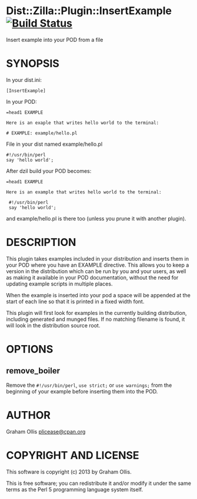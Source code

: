 # Dist::Zilla::Plugin::InsertExample [![Build Status](https://secure.travis-ci.org/plicease/Dist-Zilla-Plugin-InsertExample.png)](http://travis-ci.org/plicease/Dist-Zilla-Plugin-InsertExample)

Insert example into your POD from a file

# SYNOPSIS

In your dist.ini:

    [InsertExample]

In your POD:

    =head1 EXAMPLE
    
    Here is an exaple that writes hello world to the terminal:
    
    # EXAMPLE: example/hello.pl

File in your dist named example/hello.pl

    #!/usr/bin/perl
    say 'hello world';

After dzil build your POD becomes:

    =head1 EXAMPLE
    
    Here is an example that writes hello world to the terminal:
    
     #!/usr/bin/perl
     say 'hello world';

and example/hello.pl is there too (unless you prune it with another
plugin).

# DESCRIPTION

This plugin takes examples included in your distribution and
inserts them in your POD where you have an EXAMPLE directive.
This allows you to keep a version in the distribution which
can be run by you and your users, as well as making it
available in your POD documentation, without the need for 
updating example scripts in multiple places.

When the example is inserted into your pod a space will be appended
at the start of each line so that it is printed in a fixed width
font.

This plugin will first look for examples in the currently
building distribution, including generated and munged files.
If no matching filename is found, it will look in the distribution
source root.

# OPTIONS

## remove\_boiler

Remove the `#!/usr/bin/perl`, `use strict;` or `use warnings;` from
the beginning of your example before inserting them into the POD.

# AUTHOR

Graham Ollis <plicease@cpan.org>

# COPYRIGHT AND LICENSE

This software is copyright (c) 2013 by Graham Ollis.

This is free software; you can redistribute it and/or modify it under
the same terms as the Perl 5 programming language system itself.
